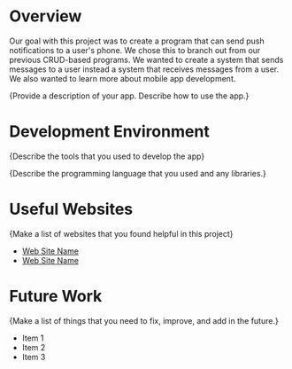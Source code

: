 # Overview

Our goal with this project was to create a program that can send push notifications to a user's phone. We chose this to branch out from our previous CRUD-based programs. We wanted to create a system that sends messages to a user instead a system that receives messages from a user. We also wanted to learn more about mobile app development.

{Provide a description of your app.  Describe how to use the app.}

# Development Environment

{Describe the tools that you used to develop the app}

{Describe the programming language that you used and any libraries.}

# Useful Websites

{Make a list of websites that you found helpful in this project}
* [Web Site Name](http://url.link.goes.here)
* [Web Site Name](http://url.link.goes.here)

# Future Work

{Make a list of things that you need to fix, improve, and add in the future.}
* Item 1
* Item 2
* Item 3